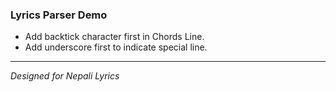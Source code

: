 ### Lyrics Parser Demo
- Add backtick character first in Chords Line.
- Add underscore first to indicate special line.
----
_Designed for Nepali Lyrics_